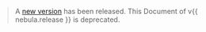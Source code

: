 > A [new version](https://docs.nebula-graph.io/) has been released. This Document of v{{ nebula.release }} is deprecated.

